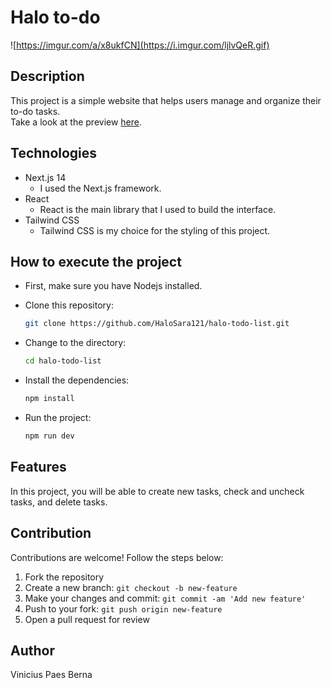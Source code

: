 # Halo to-do

![https://imgur.com/a/x8ukfCN](https://i.imgur.com/ljlvQeR.gif)

## Description
This project is a simple website that helps users manage and organize their to-do tasks. <br/>
Take a look at the preview [here](https://halo-todo-list.vercel.app).

## Technologies
- Next.js 14
  - I used the Next.js framework.
- React
  - React is the main library that I used to build the interface.
- Tailwind CSS
  - Tailwind CSS is my choice for the styling of this project.

## How to execute the project
- First, make sure you have Nodejs installed.

- Clone this repository:
   ```bash
   git clone https://github.com/HaloSara121/halo-todo-list.git

- Change to the directory:
   ```bash
   cd halo-todo-list

- Install the dependencies:
   ```bash
   npm install

- Run the project:
   ```bash
   npm run dev   

## Features
In this project, you will be able to create new tasks, check and uncheck tasks, and delete tasks.

## Contribution
Contributions are welcome! Follow the steps below:

1. Fork the repository
2. Create a new branch: `git checkout -b new-feature`
3. Make your changes and commit: `git commit -am 'Add new feature'`
4. Push to your fork: `git push origin new-feature`
5. Open a pull request for review

## Author
Vinicius Paes Berna

